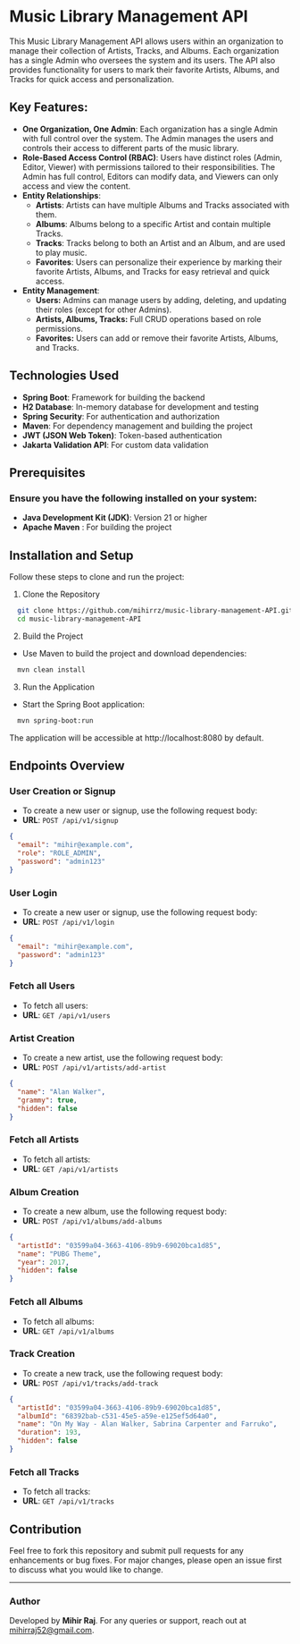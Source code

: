 # Music Library Management API

This Music Library Management API allows users within an organization to manage their collection of Artists, Tracks, and Albums. Each organization has a single Admin who oversees the system and its users. The API also provides functionality for users to mark their favorite Artists, Albums, and Tracks for quick access and personalization.

## Key Features:
- **One Organization, One Admin**: Each organization has a single Admin with full control over the system. The Admin manages the users and controls their access to different parts of the music library.
- **Role-Based Access Control (RBAC)**: Users have distinct roles (Admin, Editor, Viewer) with permissions tailored to their responsibilities. The Admin has full control, Editors can modify data, and Viewers can only access and view the content.
- **Entity Relationships**: 
  - **Artists**: Artists can have multiple Albums and Tracks associated with them.
  - **Albums**: Albums belong to a specific Artist and contain multiple Tracks.
  - **Tracks**: Tracks belong to both an Artist and an Album, and are used to play music.
  - **Favorites**: Users can personalize their experience by marking their favorite Artists, Albums, and Tracks for easy retrieval and quick access.
- **Entity Management**:
  - **Users:** Admins can manage users by adding, deleting, and updating their roles (except for other Admins).
  - **Artists, Albums, Tracks:** Full CRUD operations based on role permissions.
  - **Favorites:** Users can add or remove their favorite Artists, Albums, and Tracks.

## Technologies Used

- **Spring Boot**: Framework for building the backend
- **H2 Database**: In-memory database for development and testing
- **Spring Security**: For authentication and authorization
- **Maven**: For dependency management and building the project
- **JWT (JSON Web Token)**: Token-based authentication
- **Jakarta Validation API**: For custom data validation

## Prerequisites
### Ensure you have the following installed on your system:

- **Java Development Kit (JDK)**: Version 21 or higher
- **Apache Maven** : For building the project

## Installation and Setup
Follow these steps to clone and run the project:
1. Clone the Repository
```bash
  git clone https://github.com/mihirrz/music-library-management-API.git
  cd music-library-management-API
```
2. Build the Project
- Use Maven to build the project and download dependencies:
```bash
  mvn clean install
```
3. Run the Application
- Start the Spring Boot application:
```bash
  mvn spring-boot:run
```
The application will be accessible at http://localhost:8080 by default.

## Endpoints Overview

### User Creation or Signup
- To create a new user or signup, use the following request body:
- **URL**: `POST /api/v1/signup`
```json
{
  "email": "mihir@example.com",
  "role": "ROLE_ADMIN",
  "password": "admin123"
}
```
### User Login
- To create a new user or signup, use the following request body:
- **URL**: `POST /api/v1/login`
```json
{
  "email": "mihir@example.com",
  "password": "admin123"
}
```

### Fetch all Users
- To fetch all users:
- **URL**: `GET /api/v1/users`

### Artist Creation
- To create a new artist, use the following request body:
- **URL**: `POST /api/v1/artists/add-artist`
```json
{
  "name": "Alan Walker",
  "grammy": true,
  "hidden": false
}
```

### Fetch all Artists
- To fetch all artists:
- **URL**: `GET /api/v1/artists`
  
### Album Creation
- To create a new album, use the following request body:
- **URL**: `POST /api/v1/albums/add-albums`
```json
{
  "artistId": "03599a04-3663-4106-89b9-69020bca1d85",
  "name": "PUBG Theme",
  "year": 2017,
  "hidden": false
}
```
### Fetch all Albums
- To fetch all albums:
- **URL**: `GET /api/v1/albums`

### Track Creation
- To create a new track, use the following request body:
- **URL**: `POST /api/v1/tracks/add-track`
```json
{
  "artistId": "03599a04-3663-4106-89b9-69020bca1d85",
  "albumId": "68392bab-c531-45e5-a59e-e125ef5d64a0",
  "name": "On My Way - Alan Walker, Sabrina Carpenter and Farruko",
  "duration": 193,
  "hidden": false
}
```
### Fetch all Tracks
- To fetch all tracks:
- **URL**: `GET /api/v1/tracks`

## Contribution

Feel free to fork this repository and submit pull requests for any enhancements or bug fixes. For major changes, please open an issue first to discuss what you would like to change.


---

### Author

Developed by **Mihir Raj**. For any queries or support, reach out at [mihirraj52@gmail.com](mailto:mihirraj52@gmail.com).
